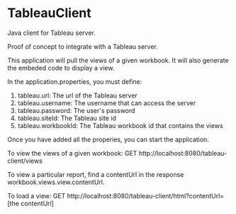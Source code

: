 # TableauClient
Java client for Tableau server.

Proof of concept to integrate with a Tableau server.

This application will pull the views of a given workbook.
It will also generate the embeded code to display a view.

In the application.properties, you must define:
1. tableau.url: The url of the Tableau server
2. tableau.username: The username that can access the server
3. tableau.password: The user's password
4. tableau.siteId: The Tableau site id
5. tableau.workbookId: The Tableau workbook id that contains the views

Once you have added all the properies, you can start the application.

To view the views of a given workbook:
GET http://localhost:8080/tableau-client/views

To view a particular report, find a contentUrl in the response workbook.views.view.contentUrl.

To load a view:
GET http://localhost:8080/tableau-client/html?contentUrl=[the contentUrl]